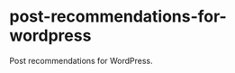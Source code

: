 post-recommendations-for-wordpress
==================================

Post recommendations for WordPress. 
